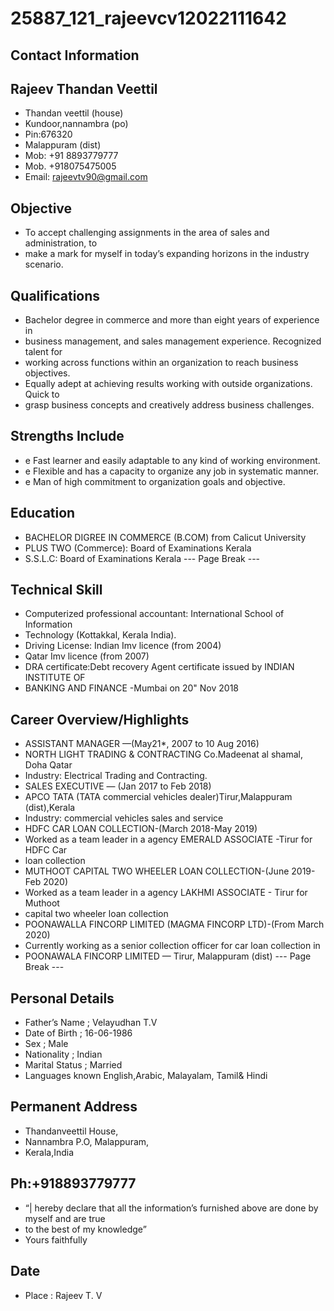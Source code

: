 # 25887_121_rajeevcv12022111642

## Contact Information



## Rajeev Thandan Veettil

* Thandan veettil (house)
* Kundoor,nannambra (po)
* Pin:676320
* Malappuram (dist)
* Mob: +91 8893779777
* Mob. +918075475005
* Email: rajeevtv90@gmail.com


## Objective

* To accept challenging assignments in the area of sales and administration, to
* make a mark for myself in today’s expanding horizons in the industry scenario.


## Qualifications

* Bachelor degree in commerce and more than eight years of experience in
* business management, and sales management experience. Recognized talent for
* working across functions within an organization to reach business objectives.
* Equally adept at achieving results working with outside organizations. Quick to
* grasp business concepts and creatively address business challenges.


## Strengths Include

* e Fast learner and easily adaptable to any kind of working environment.
* e Flexible and has a capacity to organize any job in systematic manner.
* e Man of high commitment to organization goals and objective.


## Education

* BACHELOR DIGREE IN COMMERCE (B.COM) from Calicut University
* PLUS TWO (Commerce): Board of Examinations Kerala
* S.S.L.C: Board of Examinations Kerala
--- Page Break ---


## Technical Skill

* Computerized professional accountant: International School of Information
* Technology (Kottakkal, Kerala India).
* Driving License: Indian Imv licence (from 2004)
* Qatar Imv licence (from 2007)
* DRA certificate:Debt recovery Agent certificate issued by INDIAN INSTITUTE OF
* BANKING AND FINANCE -Mumbai on 20" Nov 2018


## Career Overview/Highlights

* ASSISTANT MANAGER —(May21*, 2007 to 10 Aug 2016)
* NORTH LIGHT TRADING & CONTRACTING Co.Madeenat al shamal, Doha Qatar
* Industry: Electrical Trading and Contracting.
* SALES EXECUTIVE — (Jan 2017 to Feb 2018)
* APCO TATA (TATA commercial vehicles dealer)Tirur,Malappuram (dist),Kerala
* Industry: commercial vehicles sales and service
* HDFC CAR LOAN COLLECTION-(March 2018-May 2019)
* Worked as a team leader in a agency EMERALD ASSOCIATE -Tirur for HDFC Car
* loan collection
* MUTHOOT CAPITAL TWO WHEELER LOAN COLLECTION-(June 2019-Feb 2020)
* Worked as a team leader in a agency LAKHMI ASSOCIATE - Tirur for Muthoot
* capital two wheeler loan collection
* POONAWALLA FINCORP LIMITED (MAGMA FINCORP LTD)-(From March 2020)
* Currently working as a senior collection officer for car loan collection in
* POONAWALA FINCORP LIMITED — Tirur, Malappuram (dist)
--- Page Break ---


## Personal Details

* Father’s Name ; Velayudhan T.V
* Date of Birth ; 16-06-1986
* Sex ; Male
* Nationality ; Indian
* Marital Status ; Married
* Languages known English,Arabic, Malayalam, Tamil& Hindi


## Permanent Address

* Thandanveettil House,
* Nannambra P.O, Malappuram,
* Kerala,India


## Ph:+918893779777

* “| hereby declare that all the information’s furnished above are done by myself and are true
* to the best of my knowledge”
* Yours faithfully


## Date

* Place : Rajeev T. V

